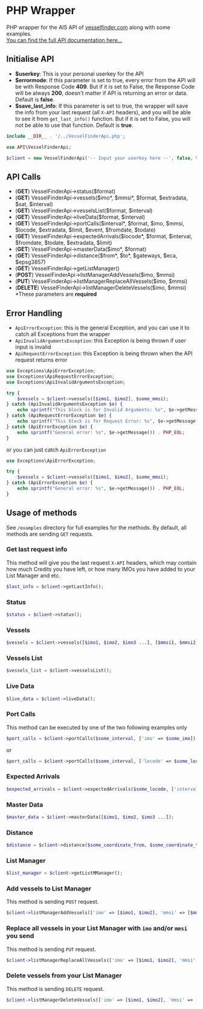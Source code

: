 # PHP Wrapper
PHP wrapper for the AIS API of [vesselfinder.com](vesselfinder.com) along with some examples.</br>
[You can find the full API documentation here...](https://api.vesselfinder.com/docs/)
## Initialise API
* **$userkey**: This is your personal userkey for the API
* **$errormode**: If this parameter is set to true, every error from the API will be with Response Code **409**. But if it is set to False, the Response Code will be always **200**, doesn't matter if API is returning an error or data. Default is **false**.
* **$save_last_info**: If this parameter is set to true, the wrapper will save the info from your last request (all `X-API` headers), and you will be able to see it from `get_last_info()` function. But if it is set to False, you will not be able to use that function. Default is **true**.
```php
include __DIR__ . '/../VesselFinderApi.php';

use API\VesselFinderApi;

$client = new VesselFinderApi('-- Input your userkey here --', false, true);
```
## API Calls
* (**GET**) VesselFinderApi->status($format)
* (**GET**) VesselFinderApi->vessels($imo\*, $mmsi\*, $format, $extradata, $sat, $interval)
* (**GET**) VesselFinderApi->vesselsList($format, $interval)
* (**GET**) VesselFinderApi->liveData($format, $interval)
* (**GET**) VesselFinderApi->portCalls($interval\*, $format, $imo, $mmsi, $locode, $extradata, $limit, $event, $fromdate, $todate)
* (**GET**) VesselFinderApi->expectedArrivals($locode\*, $format, $interval, $fromdate, $todate, $extradata, $limit)
* (**GET**) VesselFinderApi->masterData($imo\*, $format)
* (**GET**) VesselFinderApi->distance($from\*, $to\*, $gateways, $eca, $epsg3857)
* (**GET**) VesselFinderApi->getListManager()
* (**POST**) VesselFinderApi->listManagerAddVessels($imo, $mmsi)
* (**PUT**) VesselFinderApi->listManagerReplaceAllVessels($imo, $mmsi)
* (**DELETE**) VesselFinderApi->listManagerDeleteVessels($imo, $mmsi)
  <br>
  *These parameters are **required**
## Error Handling
* `ApiErrorException`: this is the general Exception, and you can use it to catch all Exceptions from the wrapper
* `ApiInvalidArgumentsException`: this Exception is being thrown if user input is invalid
* `ApiRequestErrorException`: this Exception is being thrown when the API request returns error
```php
use Exceptions\ApiErrorException;
use Exceptions\ApiRequestErrorException;
use Exceptions\ApiInvalidArgumentsException;

try {
    $vessels = $client->vessels([$imo1, $imo2], $some_mmsi);
} catch (ApiInvalidArgumentsException $e) {
    echo sprintf("This block is for Invalid Arguments: %s", $e->getMessage()) . PHP_EOL;
} catch (ApiRequestErrorException $e) {
    echo sprintf("This block is for Request Error: %s", $e->getMessage()) . PHP_EOL;
} catch (ApiErrorException $e) {
    echo sprintf("General error: %s", $e->getMessage()) . PHP_EOL;
}
```
or you can just catch `ApiErrorException`
```php
use Exceptions\ApiErrorException;

try {
    $vessels = $client->vessels([$imo1, $imo2], $some_mmsi);
} catch (ApiErrorException $e) {
    echo sprintf("General error: %s", $e->getMessage()) . PHP_EOL;
}
```
## Usage of methods
See `/examples` directory for full examples for the methods. By default, all methods are sending `GET` requests.
### Get last request info
This method will give you the last request `X-API` headers, which may contain how much Credits you have left, or how many IMOs you have added to your List Manager and etc.
```php
$last_info = $client->getLastInfo();
```
### Status
```php
$status = $client->status();
```
### Vessels
```php
$vessels = $client->vessels([$imo1, $imo2, $imo3 ...], [$mmsi1, $mmsi2, $mmsi3 ...]);
```
### Vessels List
```php
$vessels_list = $client->vesselsList();
```
### Live Data
```php
$live_data = $client->liveData();
```
### Port Calls
This method can be executed by one of the two following examples only
```php
$port_calls = $client->portCalls($some_interval, ['imo' => $some_imo]);
```
or
```php
$port_calls = $client->portCalls($some_interval, ['locode' => $some_locode]);
```
### Expected Arrivals
```php
$expected_arrivals = $client->expectedArrivals($some_locode, ['interval' => $some_interval, 'limit' => $some_limit]);
```
### Master Data
```php
$master_data = $client->masterData([$imo1, $imo2, $imo3 ...]);
```
### Distance
```php
$distance = $client->distance($some_coordinate_from, $some_coordinate_to);
```
### List Manager
```php
$list_manager = $client->getListMManager();
```
### Add vessels to List Manager
This method is sending `POST` request.
```php
$client->listManagerAddVessels(['imo' => [$imo1, $imo2], 'mmsi' => [$mmsi1, $mmsi2]]);
```
### Replace all vessels in your List Manager with `imo` and/or `mmsi` you send
This method is sending `PUT` request.
```php
$client->listManagerReplaceAllVessels(['imo' => [$imo1, $imo2], 'mmsi' => [$mmsi1, $mmsi2]]);
```
### Delete vessels from your List Manager
This method is sending `DELETE` request.
```php
$client->listManagerDeleteVessels(['imo' => [$imo1, $imo2], 'mmsi' => [$mmsi1, $mmsi2]]);
```